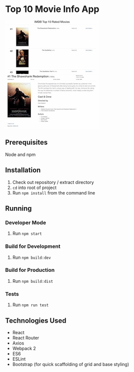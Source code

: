 # Top 10 Movie Info App

![Movie List Screenshot](https://raw.githubusercontent.com/andypattenden/movie-info-app/master/screenshot-movie-list.jpeg) ![Movie Details Screenshot](https://raw.githubusercontent.com/andypattenden/movie-info-app/master/screenshot-movie-details.jpeg)

## Prerequisites
Node and npm

## Installation

1. Check out repository / extract directory
2. `cd` into root of project
3. Run `npm install` from the command line

## Running
### Developer Mode
1. Run `npm start`

### Build for Development
1. Run `npm build:dev`

### Build for Production
1. Run `npm build:dist`

### Tests
1. Run `npm run test`

## Technologies Used
* React
* React Router
* Axios
* Webpack 2
* ES6
* ESLint
* Bootstrap (for quick scaffolding of grid and base styling)
